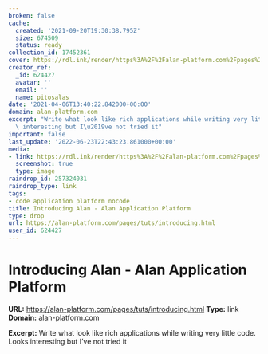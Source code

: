 ```yaml
---
broken: false
cache:
  created: '2021-09-20T19:30:38.795Z'
  size: 674509
  status: ready
collection_id: 17452361
cover: https://rdl.ink/render/https%3A%2F%2Falan-platform.com%2Fpages%2Ftuts%2Fintroducing.html
creator_ref:
  _id: 624427
  avatar: ''
  email: ''
  name: pitosalas
date: '2021-04-06T13:40:22.842000+00:00'
domain: alan-platform.com
excerpt: "Write what look like rich applications while writing very little code. Looks\
  \ interesting but I\u2019ve not tried it"
important: false
last_update: '2022-06-23T22:43:23.861000+00:00'
media:
- link: https://rdl.ink/render/https%3A%2F%2Falan-platform.com%2Fpages%2Ftuts%2Fintroducing.html
  screenshot: true
  type: image
raindrop_id: 257324031
raindrop_type: link
tags:
- code application platform nocode
title: Introducing Alan - Alan Application Platform
type: drop
url: https://alan-platform.com/pages/tuts/introducing.html
user_id: 624427
---
```


# Introducing Alan - Alan Application Platform

**URL:** https://alan-platform.com/pages/tuts/introducing.html
**Type:** link
**Domain:** alan-platform.com

**Excerpt:** Write what look like rich applications while writing very little code. Looks interesting but I’ve not tried it
